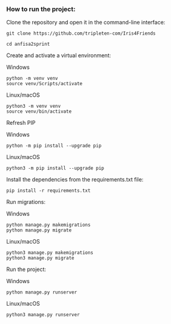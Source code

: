 ### How to run the project:

Clone the repository and open it in the command-line interface:

```
git clone https://github.com/tripleten-com/Iris4Friends
```

```
cd anfisa2sprint
```

Create and activate a virtual environment:

Windows
```
python -m venv venv
source venv/Scripts/activate
```
Linux/macOS
```
python3 -m venv venv
source venv/bin/activate
```

Refresh PIP

Windows
```
python -m pip install --upgrade pip
```
Linux/macOS
```
python3 -m pip install --upgrade pip
```

Install the dependencies from the requirements.txt file:

```
pip install -r requirements.txt
```

Run migrations:

Windows
```
python manage.py makemigrations
python manage.py migrate
```

Linux/macOS
```
python3 manage.py makemigrations
python3 manage.py migrate
```

Run the project:

Windows
```
python manage.py runserver
```

Linux/macOS
```
python3 manage.py runserver
```
